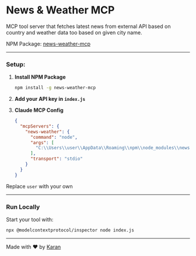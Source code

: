 # News & Weather MCP

MCP tool server that fetches latest news from external API based on country and weather data too based on given city name.

NPM Package: [news-weather-mcp](https://www.npmjs.com/package/news-weather-mcp)

---

### Setup:

1. **Install NPM Package**

   ```bash
   npm install -g news-weather-mcp
   ```

2. **Add your API key in `index.js`**

3. **Claude MCP Config**

   ```json
   {
     "mcpServers": {
       "news-weather": {
         "command": "node",
         "args": [
           "C:\\Users\\user\\AppData\\Roaming\\npm\\node_modules\\news-weather-mcp\\index.js"
         ],
         "transport": "stdio"
       }
     }
   }
   ```
Replace `user` with your own

---

### Run Locally

Start your tool with:

```bash
npx @modelcontextprotocol/inspector node index.js
```

---

Made with ❤️ by [Karan](https://github.com/Karandev2007)